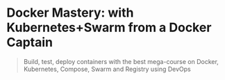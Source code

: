 #  Docker Mastery: with Kubernetes+Swarm from a Docker Captain

> Build, test, deploy containers with the best mega-course on Docker, Kubernetes, Compose, Swarm and Registry using DevOps

